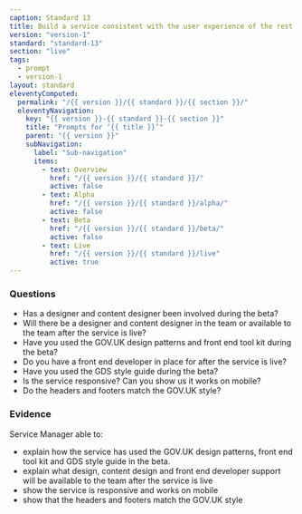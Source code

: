 ```yaml
---
caption: Standard 13
title: Build a service consistent with the user experience of the rest of GOV.UK by using the design patterns and style guide.
version: "version-1"
standard: "standard-13"
section: "live"
tags:
  - prompt
  - version-1
layout: standard
eleventyComputed:
  permalink: "/{{ version }}/{{ standard }}/{{ section }}/"
  eleventyNavigation:
    key: "{{ version }}-{{ standard }}-{{ section }}"
    title: "Prompts for ‘{{ title }}’"
    parent: "{{ version }}"
    subNavigation:
      label: "Sub-navigation"
      items:
        - text: Overview
          href: "/{{ version }}/{{ standard }}/"
          active: false
        - text: Alpha
          href: "/{{ version }}/{{ standard }}/alpha/"
          active: false
        - text: Beta
          href: "/{{ version }}/{{ standard }}/beta/"
          active: false
        - text: Live
          href: "/{{ version }}/{{ standard }}/live"
          active: true
---
```


### Questions

- Has a designer and content designer been involved during the beta?
- Will there be a designer and content designer in the team or available to the team after the service is live?
- Have you used the GOV.UK design patterns and front end tool kit during the beta?
- Do you have a front end developer in place for after the service is live?
- Have you used the GDS style guide during the beta?
- Is the service responsive? Can you show us it works on mobile?
- Do the headers and footers match the GOV.UK style?

### Evidence

Service Manager able to:

- explain how the service has used the GOV.UK design patterns, front end tool kit and GDS style guide in the beta.
- explain what design, content design and front end developer support will be available to the team after the service is live
- show the service is responsive and works on mobile
- show that the headers and footers match the GOV.UK style
